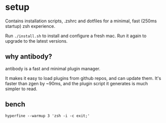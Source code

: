 # setup

Contains installation scripts, .zshrc and dotfiles for a minimal, fast (250ms startup) zsh experience.

Run `./install.sh` to install and configure a fresh mac. Run it again to upgrade to the latest versions.

## why antibody?

antibody is a fast and minimal plugin manager.

It makes it easy to load plugins from github repos, and can update them.
It's faster than zgen by ~90ms, and the plugin script it generates is much simpler to read.

## bench

```
hyperfine --warmup 3 'zsh -i -c exit;'
```
